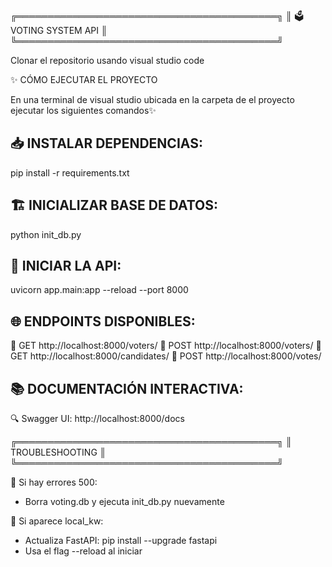 ╔══════════════════════════════════════════╗
║          🗳️ VOTING SYSTEM API            ║
╚══════════════════════════════════════════╝


Clonar el repositorio usando visual studio code


✨ CÓMO EJECUTAR EL PROYECTO

En una terminal de visual studio ubicada en la carpeta de 
el proyecto ejecutar los siguientes comandos✨

 📥 INSTALAR DEPENDENCIAS:
   --------------------------
   pip install -r requirements.txt

 🏗️ INICIALIZAR BASE DE DATOS:
   ------------------------------
   python init_db.py

 🚀 INICIAR LA API:
   ------------------
   uvicorn app.main:app --reload --port 8000

 🌐 ENDPOINTS DISPONIBLES:
   -------------------------
   🔹 GET    http://localhost:8000/voters/
   🔹 POST   http://localhost:8000/voters/
   🔹 GET    http://localhost:8000/candidates/
   🔹 POST   http://localhost:8000/votes/

 📚 DOCUMENTACIÓN INTERACTIVA:
   ----------------------------
   🔍 Swagger UI: http://localhost:8000/docs


╔══════════════════════════════════════════╗
║          TROUBLESHOOTING                 ║
╚══════════════════════════════════════════╝

🔧 Si hay errores 500:
   - Borra voting.db y ejecuta init_db.py nuevamente

🔧 Si aparece local_kw:
   - Actualiza FastAPI: pip install --upgrade fastapi
   - Usa el flag --reload al iniciar

